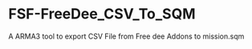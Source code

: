 FSF-FreeDee_CSV_To_SQM
======================

A ARMA3 tool to export CSV File from Free dee Addons to mission.sqm
